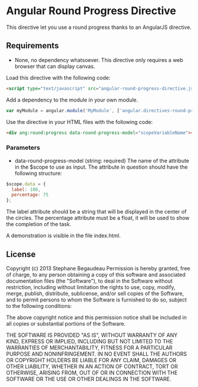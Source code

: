# Angular Round Progress Directive

This directive let you use a round progress thanks to an AngularJS directive.

## Requirements
- None, no dependency whatsoever. This directive only requires a web browser that can display canvas.

Load this directive with the following code:
```html
<script type="text/javascript" src="angular-round-progress-directive.js"></script>
```

Add a dependency to the module in your own module.
```js
var myModule = angular.module('MyModule', ['angular.directives-round-progress']);
```

Use the directive in your HTML files with the following code:
```html
<div ang:round:progress data-round-progress-model="scopeVariableName"></div>
```

### Parameters
- data-round-progress-model (string: required)
The name of the attribute in the $scope to use as input. The attribute in question should have the following structure:

```js
$scope.data = {
  label: 100,
  percentage: 75
};
```

The label attribute should be a string that will be displayed in the center of the circles. The percentage attribute must be a float, it will be used to show the completion of the task.

A demonstration is visible in the file index.html.

## License
Copyright (c) 2013 Stephane Begaudeau
Permission is hereby granted, free of charge, to any person obtaining a copy of this software and associated documentation files (the "Software"), to deal in the Software without restriction, including without limitation the rights to use, copy, modify, merge, publish, distribute, sublicense, and/or sell copies of the Software, and to permit persons to whom the Software is furnished to do so, subject to the following conditions:

The above copyright notice and this permission notice shall be included in all copies or substantial portions of the Software.

THE SOFTWARE IS PROVIDED "AS IS", WITHOUT WARRANTY OF ANY KIND, EXPRESS OR IMPLIED, INCLUDING BUT NOT LIMITED TO THE WARRANTIES OF MERCHANTABILITY, FITNESS FOR A PARTICULAR PURPOSE AND NONINFRINGEMENT. IN NO EVENT SHALL THE AUTHORS OR COPYRIGHT HOLDERS BE LIABLE FOR ANY CLAIM, DAMAGES OR OTHER LIABILITY, WHETHER IN AN ACTION OF CONTRACT, TORT OR OTHERWISE, ARISING FROM, OUT OF OR IN CONNECTION WITH THE SOFTWARE OR THE USE OR OTHER DEALINGS IN THE SOFTWARE.
